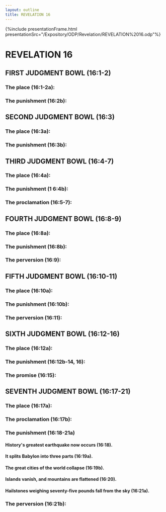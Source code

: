 ```yaml
---
layout: outline
title: REVELATION 16
---
```

{%include presentationFrame.html presentationSrc="/Expository/ODP/Revelation/REVELATION%2016.odp"%}

# REVELATION 16
## FIRST JUDGMENT BOWL (16:1-2) 
###  The place (16:1-2a): 
###  The punishment (16:2b): 
## SECOND JUDGMENT BOWL (16:3) 
###  The place (16:3a): 
###  The punishment (16:3b): 
## THIRD JUDGMENT BOWL (16:4-7) 
###  The place (16:4a): 
###  The punishment (1 6:4b): 
###  The proclamation (16:5-7): 
## FOURTH JUDGMENT BOWL (16:8-9) 
###  The place (16:8a): 
###  The punishment (16:8b): 
###  The perversion (16:9): 
## FIFTH JUDGMENT BOWL (16:10-11) 
###  The place (16:10a): 
###  The punishment (16:10b): 
###  The perversion (16:11): 
## SIXTH JUDGMENT BOWL (16:12-16) 
###  The place (16:12a): 
###  The punishment (16:12b-14, 16): 
###  The promise (16:15): 
## SEVENTH JUDGMENT BOWL (16:17-21) 
###  The place (16:17a): 
###  The proclamation (16:17b): 
###  The punishment (16:18-21a) 
####  History\'s greatest earthquake now occurs (16:18). 
####  It splits Babylon into three parts (16:19a). 
####  The great cities of the world collapse (16:19b). 
####  Islands vanish, and mountains are flattened (16:20). 
####  Hailstones weighing seventy-five pounds fall from the sky (16:21a). 
###  The perversion (16:21b): 
